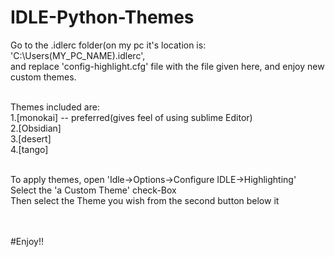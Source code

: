 # IDLE-Python-Themes

Go to the .idlerc folder(on my pc it's location is: 'C:\Users\(MY_PC_NAME)\.idlerc', <br/>
and replace 'config-highlight.cfg' file with the file given here, and enjoy new custom themes.<br/>
<p>
</br>
Themes included are:
</br>
  1.[monokai] -- preferred(gives feel of using sublime Editor)  <br/>
  2.[Obsidian] <br/>
  3.[desert]<br/>
  4.[tango]<br/>
</p>
<p>
</br>
To apply themes, open 'Idle->Options->Configure IDLE->Highlighting'<br/>
Select the 'a Custom Theme' check-Box<br/>
Then select the Theme you wish from the second button below it <br/>
</p>
</br>
</br>
#Enjoy!!
